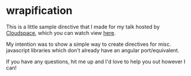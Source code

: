 # wrapification

This is a little sample directive that I made for my talk hosted by [Cloudspace](https://github.com/cloudspace), which you can watch view [here](https://www.youtube.com/watch?v=BBxhJwFpHyY).

My intention was to show a simple way to create directives for misc. javascript libraries which don't already have an angular port/equivalent.

If you have any questions, hit me up and I'd love to help you out however I can!
